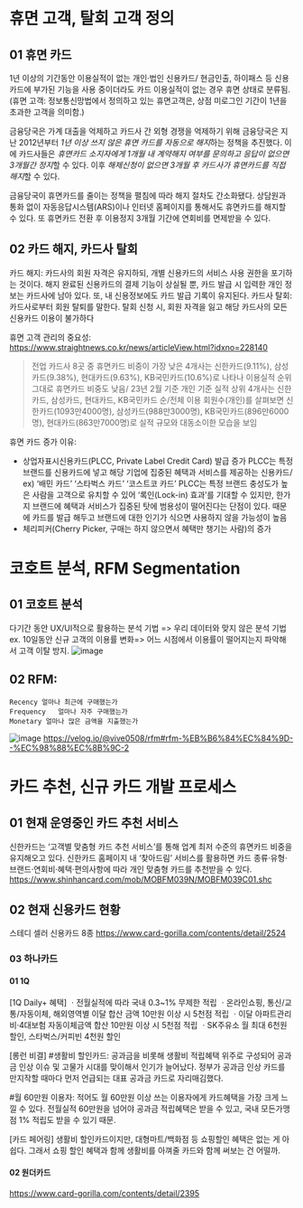 # 휴면 고객, 탈회 고객 정의

## 01 휴면 카드
1년 이상의 기간동안 이용실적이 없는 개인·법인 신용카드/ 현금인출, 하이패스 등 신용카드에 부가된 기능을 사용 중이더라도 카드 이용실적이 없는 경우 휴면 상태로 분류됨.
(휴면 고객: 정보통신망법에서 정의하고 있는 휴면고객은, 상점 미로그인 기간이 1년을 초과한 고객을 의미함.)

금융당국은 가계 대출을 억제하고 카드사 간 외형 경쟁을 억제하기 위해 금융당국은 지난 2012년부터 *1년 이상 쓰지 않은 휴면 카드를 자동으로 해지*하는 정책을 추진했다. 이에 카드사들은 *휴면카드 소지자에게 1개월 내 계약해지 여부를 문의하고 응답이 없으면 3개월간 정지*할 수 있다. 이후 *해제신청이 없으면 3개월 후 카드사가 휴면카드를 직접 해지*할 수 있다.

금융당국이 휴면카드를 줄이는 정책을 펼침에 따라 해지 절차도 간소화됐다. 상담원과 통화 없이 자동응답시스템(ARS)이나 인터넷 홈페이지를 통해서도 휴면카드를 해지할 수 있다. 또 휴면카드 전환 후 이용정지 3개월 기간에 연회비를 면제받을 수 있다.


## 02 카드 해지, 카드사 탈회
카드 해지: 카드사의 회원 자격은 유지하되, 개별 신용카드의 서비스 사용 권한을 포기하는 것이다. 해지 완료된 신용카드의 결제 기능이 상실될 뿐, 카드 발급 시 입력한 개인 정보는 카드사에 남아 있다. 또, 내 신용정보에도 카드 발급 기록이 유지된다.
카드사 탈회: 카드사로부터 회원 탈퇴를 말한다. 탈회 신청 시, 회원 자격을 잃고 해당 카드사의 모든 신용카드 이용이 불가하다


휴면 고객 관리의 중요성:
https://www.straightnews.co.kr/news/articleView.html?idxno=228140
> 전업 카드사 8곳 중 휴면카드 비중이 가장 낮은 4개사는 신한카드(9.11%), 삼성카드(9.38%), 현대카드(9.63%), KB국민카드(10.6%)로 나타나 이용실적 순위 그대로 휴면카드 비중도 낮음/ 23년 2월 기준 개인 기준 실적 상위 4개사는 신한카드, 삼성카드, 현대카드, KB국민카드 순/전체 이용 회원수(개인)를 살펴보면 신한카드(1093만4000명), 삼성카드(988만3000명), KB국민카드(896만6000명), 현대카드(863만7000명)로 실적 규모와 대동소이한 모습을 보임


휴면 카드 증가 이유:
- 상업자표시신용카드(PLCC, Private Label Credit Card) 발급 증가
  PLCC는 특정 브랜드를 신용카드에 넣고 해당 기업에 집중된 혜택과 서비스를 제공하는 신용카드/ ex) ‘배민 카드’ ‘스타벅스 카드’ ‘코스트코 카드’
PLCC는 특정 브랜드 충성도가 높은 사람을 고객으로 유치할 수 있어 ‘록인(Lock-in) 효과’를 기대할 수 있지만, 한가지 브랜드에 혜택과 서비스가 집중된 탓에 범용성이 떨어진다는 단점이 있다. 때문에 카드를 발급 해두고 브랜드에 대한 인기가 식으면 사용하지 않을 가능성이 높음
- 체리피커(Cherry Picker, 구매는 하지 않으면서 혜택만 챙기는 사람)의 증가

# 코호트 분석, RFM Segmentation
## 01 코호트 분석
  다기간 동안 UX/UI적으로 활용하는 분석 기법 => 우리 데이터와 맞지 않은 분석 기법
   ex. 10일동안 신규 고객의 이용률 변화=> 어느 시점에서 이용률이 떨어지는지 파악해서 고객 이탈 방지.
   ![image](https://github.com/Dinoryong/HANACARD/assets/132030814/afddaea3-5115-465d-9bed-c5d8db7b8cd3)

## 02 RFM:
    Recency	얼마나 최근에 구매했는가
    Frequency	얼마나 자주 구매했는가
    Monetary 얼마나 많은 금액을 지출했는가
![image](https://github.com/Dinoryong/HANACARD/assets/132030814/4356612c-5b71-42d1-9c76-ab0d21056d5b)
https://velog.io/@vive0508/rfm#rfm-%EB%B6%84%EC%84%9D--%EC%98%88%EC%8B%9C-2

# 카드 추천, 신규 카드 개발 프로세스
## 01 현재 운영중인 카드 추천 서비스
신한카드는 ‘고객별 맞춤형 카드 추천 서비스’를 통해 업계 최저 수준의 휴면카드 비중을 유지해오고 있다. 신한카드 홈페이지 내 ‘찾아드림’ 서비스를 활용하면 카드 종류·유형·브랜드·연회비·혜택·편의사항에 따라 개인 맞춤형 카드를 추천받을 수 있다.
https://www.shinhancard.com/mob/MOBFM039N/MOBFM039C01.shc

## 02 현재 신용카드 현황
스테디 셀러 신용카드 8종
https://www.card-gorilla.com/contents/detail/2524

### 03 하나카드
#### 01 1Q
[1Q Daily+ 혜택]
ㆍ전월실적에 따라 국내 0.3~1% 무제한 적립
ㆍ온라인쇼핑, 통신/교통/자동이체, 해외영역별 이달 합산 금액 10만원 이상 시 5천점 적립
ㆍ이달 아파트관리비·4대보험 자동이체금액 합산 10만원 이상 시 5천점 적립
ㆍSK주유소 월 최대 6천원 할인, 스타벅스/커피빈 4천원 할인

[롱런 비결]
#생활비 할인카드: 공과금을 비롯해 생활비 적립혜택 위주로 구성되어 공과금 인상 이슈 및 고물가 시대를 맞이해서 인기가 늘어났다. 정부가 공과금 인상 카드를 만지작할 때마다 먼저 언급되는 대표 공과금 카드로 자리매김했다.

#월 60만원 이용자: 적어도 월 60만원 이상 쓰는 이용자에게 카드혜택을 가장 크게 느낄 수 있다. 전월실적 60만원을 넘어야 공과금 적립혜택은 받을 수 있고, 국내 모든가맹점 1% 적립도 받을 수 있기 때문.

[카드 페어링]
생활비 할인카드이지만, 대형마트/백화점 등 쇼핑할인 혜택은 없는 게 아쉽다. 그래서 쇼핑 할인 혜택과 함께 생활비를 아껴줄 카드와 함께 써보는 건 어떨까.
#### 02 원더카드
https://www.card-gorilla.com/contents/detail/2395
